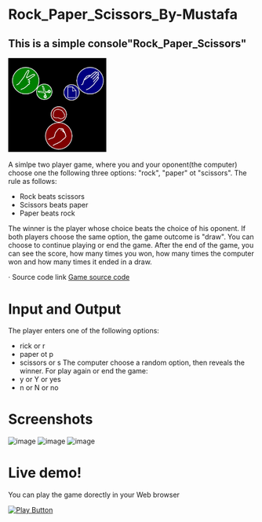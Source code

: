 # Rock_Paper_Scissors_By-Mustafa
## This is a simple console"Rock_Paper_Scissors"

<img alt="Iimage" width = "200px" src="rock-paper-scissors.jpg"/>

A simlpe two player game, where you and your oponent(the computer) choose one the  following three options:
"rock", "paper" ot "scissors". The rule as follows:
- Rock beats scissors
- Scissors beats paper
- Paper beats rock

The winner is the player whose choice beats the choice of his oponent. If both players choose the same option, the game outcome is "draw".
You can choose to continue playing or end the game. After the end of the game, you can see the score, how many times you won, how many times the computer won and how many times it ended in a draw.

· Source code link [Game source code]( https://github.com/sawyer8604/Rock_Paper_Scissors_By-Mustafa/blob/main/Rock_Paper_Scissors/Rock_Paper_Scissors.cs)

# Input and Output 
The player enters one of the following options:
- rick or r
- paper ot p
- scissors or s
The computer choose a random option, then reveals the winner.
For play again or end the game:
- y or Y or yes
- n or N or no

# Screenshots
![image](https://user-images.githubusercontent.com/112724499/194327052-5d8c2e9d-5919-40aa-a48e-8394f323d505.png)
![image](https://user-images.githubusercontent.com/112724499/194327199-a8c60f7e-b722-42ab-ace2-f6f55f9d9338.png)
![image](https://user-images.githubusercontent.com/112724499/194327301-8c596408-17d6-4f81-bdc7-a1c389905093.png)

# Live demo!


You can play the game dorectly in your Web browser

[<img alt="Play Button" src="https://user-images.githubusercontent.com/112724499/194333508-c29d77c9-0b98-4a93-8426-c506a685d9e6.png" />](https://replit.com/@sawyer8604/RockPaperScissors-Game-by-Mustafa-2#Main.cs)
